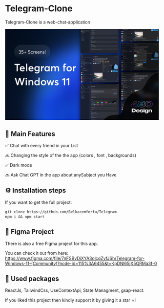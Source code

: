 # Telegram-Clone

Telegram-Clone is a web-chat-application

![Telegram-Clone](./src/images/Cover.png)


## 🎯 Main Features

✅ Chat with every friend in your List

🔜 Changing the style of the the app (colors , font , backgrounds)

✅ Dark mode

🔜 Ask Chat GPT in the app about anySubject you Have

## ⚙ Installation steps

If you want to get the full project:

```
git clone https://github.com/BelkacemYerfa/Telegram
npm i && npm start

```

## 🎨 Figma Project

There is also a free Figma project for this app.

You can check it out from here: https://www.figma.com/file/7nFSBvDiXYA3olcgZyfJSh/Telegram-for-Windows-11-(Community)?node-id=115%3A6455&t=KpDNl65jX5QRMa3f-0

## 🔨 Used packages

ReactJs, TailwindCss, UseContextApi, State Managment, gsap-react.

If you liked this project then kindly support it by giving it a star ⭐!
